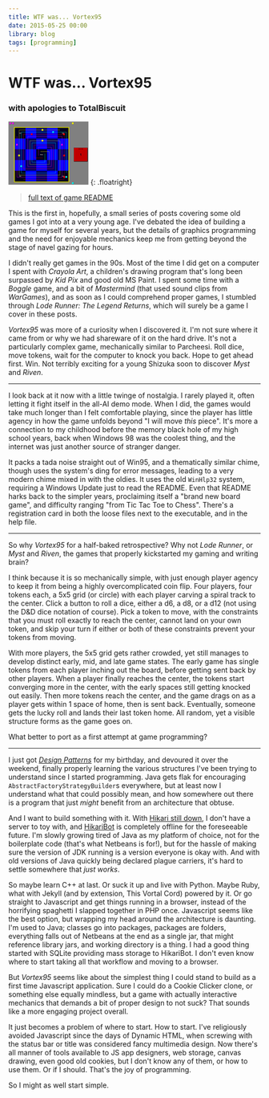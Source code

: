 ```yaml
---
title: WTF was... Vortex95
date: 2015-05-25 00:00
library: blog
tags: [programming]
---
```


# WTF was... Vortex95

### with apologies to TotalBiscuit

![Screenshot of Vortex95](/assets/blog/2015-05-25-vortex95.png)
{: .floatright}

> [full text of game README](/writing/blog/2015-05-25-vortex95-readme.html)

This is the first in, hopefully, a small series of posts covering some old
games I got into at a very young age. I've debated the idea of building a
game for myself for several years, but the details of graphics programming
and the need for enjoyable mechanics keep me from getting beyond the stage
of navel gazing for hours.

I didn't really get games in the 90s. Most of the time I did get on a
computer I spent with *Crayola Art*, a children's drawing program that's
long been surpassed by *Kid Pix* and good old MS Paint. I spent some time
with a *Boggle* game, and a bit of *Mastermind* (that used sound clips from
*WarGames*), and as soon as I could comprehend proper games, I stumbled
through *Lode Runner: The Legend Returns*, which will surely be a game I
cover in these posts.

*Vortex95* was more of a curiosity when I discovered it. I'm not sure where
it came from or why we had shareware of it on the hard drive. It's not a
particularly complex game, mechanically similar to Parcheesi. Roll dice,
move tokens, wait for the computer to knock you back. Hope to get ahead
first. Win. Not terribly exciting for a young Shizuka soon to discover 
*Myst* and *Riven*.

-----

I look back at it now with a little twinge of nostalgia. I rarely played
it, often letting it fight itself in the all-AI demo mode. When I did, the
games would take much longer than I felt comfortable playing, since the
player has little agency in how the game unfolds beyond "I will move *this*
piece". It's more a connection to my childhood before the memory black hole
of my high school years, back when Windows 98 was the coolest thing, and
the internet was just another source of stranger danger.

It packs a tada noise straight out of Win95, and a thematically similar
chime, though uses the system's ding for error messages, leading to a very
modern chime mixed in with the oldies. It uses the old `WinHlp32` system,
requiring a Windows Update just to read the README. Even that README harks
back to the simpler years, proclaiming itself a "brand new board game", and
difficulty ranging "from Tic Tac Toe to Chess". There's a registration 
card in both the loose files next to the executable, and in the help file.

-----

So why *Vortex95* for a half-baked retrospective? Why not *Lode Runner*, or
*Myst* and *Riven*, the games that properly kickstarted my gaming and
writing brain?

I think because it is so mechanically simple, with just enough player
agency to keep it from being a highly overcomplicated coin flip. Four
players, four tokens each, a 5x5 grid (or circle) with each player carving 
a spiral track to the center. Click a button to roll a dice, either a d6,
a d8, or a d12 (not using the D&D dice notation of course). Pick a token to
move, with the constraints that you must roll exactly to reach the center,
cannot land on your own token, and skip your turn if either or both of
these constraints prevent your tokens from moving.

With more players, the 5x5 grid gets rather crowded, yet still manages to
develop distinct early, mid, and late game states. The early game has
single tokens from each player inching out the board, before getting sent
back by other players. When a player finally reaches the center, the tokens
start converging more in the center, with the early spaces still getting
knocked out easily. Then more tokens reach the center, and the game drags
on as a player gets within 1 space of home, then is sent back. Eventually,
someone gets the lucky roll and lands their last token home. All random,
yet a visible structure forms as the game goes on.

What better to port as a first attempt at game programming?

-----

[dp]: http://en.wikipedia.org/wiki/Design_Patterns
[hikari]: /about/boxen.html#hikari
[hikaribot]: /projects/hikaribot.html

I just got [*Design Patterns*][dp] for my birthday, and devoured it over
the weekend, finally properly learning the various structures I've been
trying to understand since I started programming. Java gets flak for
encouraging `AbstractFactoryStrategyBuilder`s everywhere, but at least now
I understand what that could possibly mean, and how somewhere out there is
a program that just *might* benefit from an architecture that obtuse.

And I want to build something with it. With [Hikari still down][hikari], I
don't have a server to toy with, and [HikariBot][hikaribot] is completely
offline for the foreseeable future. I'm slowly growing tired of Java as my
platform of choice, not for the boilerplate code (that's what Netbeans is
for!), but for the hassle of making sure the version of JDK running is a
version everyone is okay with. And with old versions of Java quickly being
declared plague carriers, it's hard to settle somewhere that *just works*.

So maybe learn C++ at last. Or suck it up and live with Python. Maybe Ruby,
what with Jekyll (and by extension, This Vortal Cord) powered by it. Or go
straight to Javascript and get things running in a browser, instead of the
horrifying spaghetti I slapped together in PHP once. Javascript seems like
the best option, but wrapping my head around the architecture is daunting.
I'm used to Java; classes go into packages, packages are folders,
everything falls out of Netbeans at the end as a single jar, that might
reference library jars, and working directory is a thing. I had a good
thing started with SQLite providing mass storage to HikariBot. I don't even
know where to start taking all that workflow and moving to a browser.

But *Vortex95* seems like about the simplest thing I could stand to build
as a first time Javascript application. Sure I could do a Cookie Clicker
clone, or something else equally mindless, but a game with actually
interactive mechanics that demands a bit of proper design to not suck? That
sounds like a more engaging project overall.

It just becomes a problem of where to start. How to start. I've religiously
avoided Javascript since the days of Dynamic HTML, when screwing with the
status bar or title was considered fancy multimedia design. Now there's all
manner of tools available to JS app designers, web storage, canvas drawing,
even good old cookies, but I don't know any of them, or how to use them. Or
if I should. That's the joy of programming.

So I might as well start simple.